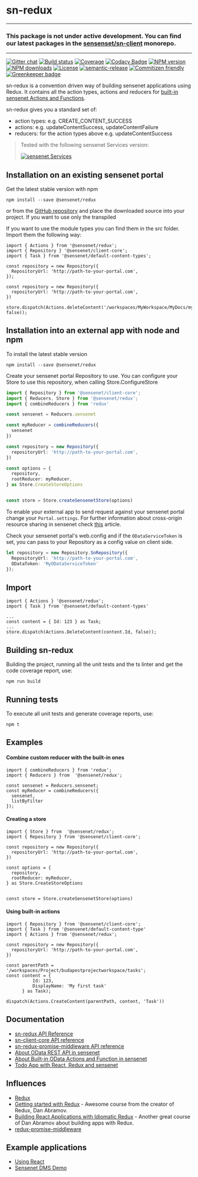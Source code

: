 # sn-redux

------
### This package is not under active development. You can find our latest packages in the [sensenset/sn-client](https://github.com/sensenet/sn-client) monorepo.
------

[![Gitter chat](https://img.shields.io/gitter/room/SenseNet/sn-redux.svg?style=flat)](https://gitter.im/SenseNet/sn-redux)
[![Build status](https://img.shields.io/travis/SenseNet/sn-redux.svg?style=flat)](https://travis-ci.org/SenseNet/sn-redux)
[![Coverage](https://img.shields.io/codecov/c/github/SenseNet/sn-redux.svg?style=flat)](https://codecov.io/gh/SenseNet/sn-redux)
[![Codacy Badge](https://api.codacy.com/project/badge/Grade/ca48bc7efa8549f091aa598e17ccc742)](https://www.codacy.com/app/herflis33/sn-redux?utm_source=github.com&amp;utm_medium=referral&amp;utm_content=SenseNet/sn-redux&amp;utm_campaign=Badge_Grade)
[![NPM version](https://img.shields.io/npm/v/sn-redux.svg?style=flat)](https://www.npmjs.com/package/sn-redux)
[![NPM downloads](https://img.shields.io/npm/dt/sn-redux.svg?style=flat)](https://www.npmjs.com/package/sn-redux)
[![License](https://img.shields.io/github/license/SenseNet/sn-redux.svg?style=flat)](https://github.com/SenseNet/sn-redux/LICENSE.txt)
[![semantic-release](https://img.shields.io/badge/%20%20%F0%9F%93%A6%F0%9F%9A%80-semantic--release-e10079.svg?style=flat)](https://github.com/semantic-release/semantic-release)
[![Commitizen friendly](https://img.shields.io/badge/commitizen-friendly-brightgreen.svg?style=flat)](http://commitizen.github.io/cz-cli/)
[![Greenkeeper badge](https://badges.greenkeeper.io/SenseNet/sn-redux.svg)](https://greenkeeper.io/)

sn-redux is a convention driven way of building sensenet applications using Redux. It contains all the action types, actions and reducers for [built-in sensenet Actions 
and Functions](https://community.sensenet.com/docs/built-in-odata-actions-and-functions/).

sn-redux gives you a standard set of:

* action types: e.g. CREATE_CONTENT_SUCCESS
* actions: e.g. updateContentSuccess, updateContentFailure
* reducers: for the action types above e.g. updateContentSuccess

> Tested with the following sensenet Services version: 
> 
> [![sensenet Services](https://img.shields.io/badge/sensenet-7.1.3%20tested-green.svg)](https://github.com/SenseNet/sensenet/releases/tag/v7.0.0)

## Installation on an existing sensenet portal

Get the latest stable version with npm

```
npm install --save @sensenet/redux
```

or from the [GitHub repository](https://github.com/SenseNet/sn-redux) and place the downloaded source into your project. If you want to use only the transpiled 

If you want to use the module types you can find them in the src folder. Import them the following way:

```
import { Actions } from '@sensenet/redux';
import { Repository } '@sensenet/client-core';
import { Task } from '@sensenet/default-content-types';

const repository = new Repository({
  RepositoryUrl: 'http://path-to-your-portal.com',
});

const repository = new Repository({
  repositoryUrl: 'http://path-to-your-portal.com',
})

store.dispatch(Actions.deleteContent('/workspaces/MyWorkspace/MyDocs/mydoc.docx', false));
```

## Installation into an external app with node and npm

To install the latest stable version

```
npm install --save @sensenet/redux
```

Create your sensenet portal Repository to use. You can configure your Store to use this repository, when calling Store.ConfigureStore

```ts
import { Repository } from '@sensenet/client-core';
import { Reducers, Store } from '@sensenet/redux';
import { combineReducers } from 'redux'

const sensenet = Reducers.sensenet

const myReducer = combineReducers({
  sensenet
})

const repository = new Repository({
  repositoryUrl: 'http://path-to-your-portal.com',
})

const options = {
  repository,
  rootReducer: myReducer,
} as Store.CreateStoreOptions


const store = Store.createSensenetStore(options)

```

To enable your external app to send request against your sensenet portal change your ```Portal.settings```. For further information about cross-origin resource sharing in sensenet check [this](http://wiki.sensenet.com/Cross-origin_resource_sharing#Origin_check) article.

Check your sensenet portal's web.config and if the ```ODataServiceToken``` is set, you can pass to your Repository as a config value on client side.

```ts
let repository = new Repository.SnRepository({
  RepositoryUrl: 'http://path-to-your-portal.com',
  ODataToken: 'MyODataServiceToken'
});
```

## Import

```
import { Actions } '@sensenet/redux';
import { Task } from '@sensenet/default-content-types'

...
const content = { Id: 123 } as Task;
...
store.dispatch(Actions.DeleteContent(content.Id, false));
```

## Building sn-redux

Building the project, running all the unit tests and the ts linter and get the code coverage report, use:

```
npm run build
```

## Running tests

To execute all unit tests and generate coverage reports, use:

```
npm t
```


## Examples

#### Combine custom reducer with the built-in ones

```
import { combineReducers } from 'redux';
import { Reducers } from  '@sensenet/redux';

const sensenet = Reducers.sensenet;
const myReducer = combineReducers({
  sensenet,
  listByFilter
});

```

#### Creating a store

```
import { Store } from  '@sensenet/redux';
import { Repository } from '@sensenet/client-core';

const repository = new Repository({
  repositoryUrl: 'http://path-to-your-portal.com',
})

const options = {
  repository,
  rootReducer: myReducer,
} as Store.CreateStoreOptions


const store = Store.createSensenetStore(options)

```

#### Using built-in actions

```
import { Repository } from '@sensenet/client-core';
import { Task } from '@sensenet/default-content-type'
import { Actions } from '@sensenet/redux';

const repository = new Repository({
  repositoryUrl: 'http://path-to-your-portal.com',
})

const parentPath = '/workspaces/Project/budapestprojectworkspace/tasks';
const content = {
          Id: 123,
          DisplayName: 'My first task'
      } as Task);

dispatch(Actions.CreateContent(parentPath, content, 'Task'))
```

## Documentation

* [sn-redux API Reference](https://community.sensenet.com/api/sn-redux/)
* [sn-client-core API reference](https://community.sensenet.com/api/@sensenet/client-core/)
* [sn-redux-promise-middleware API reference](https://community.sensenet.com/api/sn-redux-promise-middleware/)
* [About OData REST API in sensenet](https://community.sensenet.com/docs/odata-rest-api/)
* [About Built-in OData Actions and Function in sensenet](https://community.sensenet.com/docs/built-in-odata-actions-and-functions/)
* [Todo App with React, Redux and sensenet](https://github.com/SenseNet/sn-react-redux-todo-app)

## Influences

* [Redux](http://redux.js.org/)
* [Getting started with Redux](https://egghead.io/courses/getting-started-with-redux) - Awesome course from the creator of Redux, Dan Abramov.
* [Building React Applications with Idiomatic Redux](https://egghead.io/courses/building-react-applications-with-idiomatic-redux) - Another great course of Dan Abramov about building apps with Redux.
* [redux-promise-middleware](https://github.com/pburtchaell/redux-promise-middleware)

## Example applications
* [Using React](https://github.com/SenseNet/sn-react-redux-todo-app)
* [Sensenet DMS Demo](https://github.com/SenseNet/sn-dms-demo)
